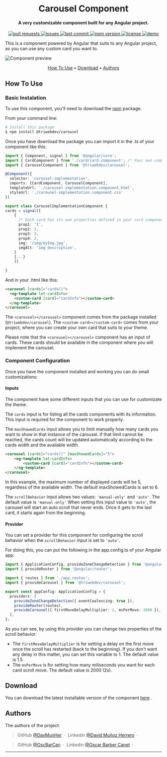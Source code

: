 <h1 align="center"> Carousel Component </h1>

<h4 align="center">A very customizable component built for any Angular project</a>.</h4>

<p align="center">
  <a href="https://github.com/DavMunHer/carousel-workspace/pulls">
    <img src="https://img.shields.io/github/issues-pr/DavMunHer/carousel-workspace" alt="pull requests">
  </a>
  <a href="https://github.com/DavMunHer/carousel-workspace/issues">
    <img src="https://img.shields.io/github/issues/DavMunHer/carousel-workspace" alt="issues">
  </a>
<a href="https://github.com/DavMunHer/carousel-workspace/commits/main/">
    <img src="https://img.shields.io/github/last-commit/DavMunHer/carousel-workspace" alt="last commit">
</a>
  <a href="https://www.npmjs.com/package/@triwebdev/carousel">
    <img src="https://img.shields.io/npm/v/@triwebdev/carousel" alt="npm version">
  </a>
  <a href="https://github.com/DavMunHer/carousel-workspace/blob/master/projects/auth/LICENSE">
    <img src="https://img.shields.io/github/license/DavMunHer/carousel-workspace" alt="license">
</a>
  <a href="https://twd-components-gallery-eb2rfxh8n-dmuoher.vercel.app/components/carousel/playground">
    <img src="https://img.shields.io/badge/demo-See deployment-green.svg" alt="demo">
  </a>
</p>

This is a component powered by Angular that suits to any Angular project, as you can use any custom card you want to.

![Component preview](https://i.imgur.com/ehu4f36.png)

<p align="center">
  <a href="#how-to-use">How To Use</a> •
  <a href="#download">Download</a> •
  <a href="#authors">Authors</a>
</p>

## How To Use

### Basic Instalation

To use this component, you'll need to download the [npm](http://npmjs.com) package.

From your command line:

```bash
# Install this package
$ npm install @triwebdev/carousel
```

Once you have download the package you can import it in the .ts of your component like this:

```ts
import { Component, signal } from '@angular/core';
import { CardComponent } from './card/card.component'; /* Your own component */
import { CarouselComponent } from '@triwebdev/carousel';

@Component({
  selector: 'carousel-implementation',
  imports: [CardComponent, CarouselComponent],
  templateUrl: './carousel-implementation.component.html',
  styleUrl: './carousel-implementation.component.css'
})

export class CarouselImplementationComponent {
cards = signal([
    {
      /* Each card has its own properties defined in your card component */
      prop1: '1',
      prop2: 2,
      prop3: 3,
      prop4: 2,
      img: '/img/myImg.jpg',
      imgAlt: 'img description',
    }
    {...}
    ])

}
```

And in your .html like this:

```html
<carousel [cards]="cards()">
  <ng-template let-cardInfo>
    <custom-card [card]="cardInfo"></custom-card>
  </ng-template>
</carousel>
```

The `<carousel></carousel>` component comes from the package installed (``@triwebdev/carousel``). The `<custom-card></custom-card>` comes from your project, where you can create your own card that suits to your theme.

Please note that the `<carousel></carousel>` component has an input of cards. These cards should be available in the component where you will implement the carousel.


### Component Configuration

Once you have the component installed and working you can do small customizations:

#### Inputs

The component have some different inputs that you can use for customizate the theme.

The `cards` input is for listing all the cards components with its information. This input is required for the component to work properly.

The `maxShowedCards` input allows you to limit manually how many cards you want to show in that instance of the carousel.
If that limit cannot be reached, the cards count will be updated automatically according to the cards width and the available width.

```html
<carousel [cards]="cards()" [maxShowedCards]="5">
    <ng-template let-cardInfo>
        <custom-card [card]="cardInfo"></custom-card>
    </ng-template>
</carousel>
```
In this example, the maximum number of displayed cards will be 5, regardless of the available width. The default maxShowedCards is set to 6.

The `scrollBehavior` input allows two values: `'manual-only'` and `'auto'`. The default value is `'manual-only'` 
When setting this input value to `'auto'`, the carousel will start an auto scroll that never ends. Once it gets to the last card, it starts again from the beginning.


#### Provider
You can set a provider for this component for configuring the scroll behavior when the `scrollBehavior` input is set to `'auto'`.

For doing this, you can put the following in the app.config.ts of your Angular app:
```ts
import { ApplicationConfig, provideZoneChangeDetection } from '@angular/core';
import { provideRouter } from '@angular/router';

import { routes } from './app.routes';
import { provideCarousel } from '@triwebdev/carousel';

export const appConfig: ApplicationConfig = {
  providers: [
    provideZoneChangeDetection({ eventCoalescing: true }),
    provideRouter(routes),
    provideCarousel({ firstMoveDelayMultiplier: 2, msPerMove: 2000 }),
  ],
};
```

As you can see, by using this provider you can change two properties of the scroll behavior: 
- The `firstMoveDelayMultiplier` is for setting a delay on the first move once the scroll has restarted (back to the beginning). If you don't want any delay in this matter, you can set this variable to 1. The default value is 1.5
- The `msPerMove` is for setting how many miliseconds you want for each card scroll move. The default value is 2000 (2s).

## Download

You can download the latest installable version of the component [here](https://www.npmjs.com/package/@triwebdev/carousel) .

## Authors

The authors of the project:

> GitHub [@DavMunHer](https://github.com/DavMunHer) &nbsp;&middot;&nbsp;
> Linkedin [@David Muñoz Herrero](https://www.linkedin.com/in/davmunher/) &nbsp;&middot;&nbsp;

> GitHub [@OscBarCan](https://github.com/oscbarcan) &nbsp;&middot;&nbsp;
> Linkedin [@Oscar Barber Canet](https://www.linkedin.com/in/osbarca/) &nbsp;&middot;&nbsp;

---

